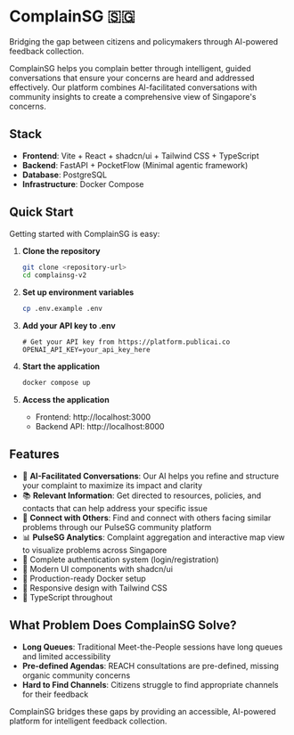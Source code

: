 # ComplainSG 🇸🇬

Bridging the gap between citizens and policymakers through AI-powered feedback collection.

ComplainSG helps you complain better through intelligent, guided conversations that ensure your concerns are heard and addressed effectively. Our platform combines AI-facilitated conversations with community insights to create a comprehensive view of Singapore's concerns.

## Stack

- **Frontend**: Vite + React + shadcn/ui + Tailwind CSS + TypeScript
- **Backend**: FastAPI + PocketFlow (Minimal agentic framework)
- **Database**: PostgreSQL
- **Infrastructure**: Docker Compose

## Quick Start

Getting started with ComplainSG is easy:

1. **Clone the repository**
   ```bash
   git clone <repository-url>
   cd complainsg-v2
   ```

2. **Set up environment variables**
   ```bash
   cp .env.example .env
   ```

3. **Add your API key to .env**
   ```
   # Get your API key from https://platform.publicai.co
   OPENAI_API_KEY=your_api_key_here
   ```

4. **Start the application**
   ```bash
   docker compose up
   ```

5. **Access the application**
   - Frontend: http://localhost:3000
   - Backend API: http://localhost:8000

## Features

- 🤖 **AI-Facilitated Conversations**: Our AI helps you refine and structure your complaint to maximize its impact and clarity
- 📚 **Relevant Information**: Get directed to resources, policies, and contacts that can help address your specific issue
- 🤝 **Connect with Others**: Find and connect with others facing similar problems through our PulseSG community platform
- 📊 **PulseSG Analytics**: Complaint aggregation and interactive map view to visualize problems across Singapore
- 🔐 Complete authentication system (login/registration)
- 🎨 Modern UI components with shadcn/ui
- 🐳 Production-ready Docker setup
- 📱 Responsive design with Tailwind CSS
- 🔧 TypeScript throughout

## What Problem Does ComplainSG Solve?

- **Long Queues**: Traditional Meet-the-People sessions have long queues and limited accessibility
- **Pre-defined Agendas**: REACH consultations are pre-defined, missing organic community concerns
- **Hard to Find Channels**: Citizens struggle to find appropriate channels for their feedback

ComplainSG bridges these gaps by providing an accessible, AI-powered platform for intelligent feedback collection.